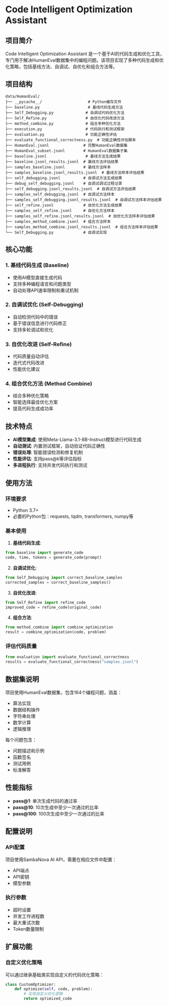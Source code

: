 # Code Intelligent Optimization Assistant

## 项目简介

Code Intelligent Optimization Assistant 是一个基于AI的代码生成和优化工具，专门用于解决HumanEval数据集中的编程问题。该项目实现了多种代码生成和优化策略，包括基线方法、自调试、自优化和组合方法等。

## 项目结构

```
data/HumanEval/
├── __pycache__/                    # Python缓存文件
├── baseline.py                     # 基线代码生成方法
├── Self_Debugging.py              # 自调试代码优化方法
├── Self_Refine.py                 # 自优化代码改进方法
├── method_combine.py              # 组合多种优化方法
├── execution.py                   # 代码执行和测试框架
├── evaluation.py                  # 功能正确性评估
├── evaluate_functional_correctness.py  # 功能正确性评估脚本
├── HumanEval.jsonl               # 完整HumanEval数据集
├── HumanEval_subset.jsonl        # HumanEval数据集子集
├── baseline.jsonl                 # 基线方法生成结果
├── baseline.jsonl_results.jsonl  # 基线方法评估结果
├── samples_baseline.jsonl        # 基线方法样本
├── samples_baseline.jsonl_results.jsonl  # 基线方法样本评估结果
├── self_debugging.jsonl          # 自调试方法生成结果
├── debug_self_debugging.jsonl    # 自调试调试过程记录
├── self_debugging.jsonl_results.jsonl  # 自调试方法评估结果
├── samples_self_debugging.jsonl  # 自调试方法样本
├── samples_self_debugging.jsonl_results.jsonl  # 自调试方法样本评估结果
├── self_refine.jsonl             # 自优化方法生成结果
├── samples_self_refine.jsonl     # 自优化方法样本
├── samples_self_refine.jsonl_results.jsonl  # 自优化方法样本评估结果
├── samples_method_combine.jsonl  # 组合方法样本
├── samples_method_combine.jsonl_results.jsonl  # 组合方法样本评估结果
└── Self_Debugging.py             # 自调试实现
```

## 核心功能

### 1. 基线代码生成 (Baseline)
- 使用AI模型直接生成代码
- 支持多种编程语言和问题类型
- 自动处理API速率限制和重试机制

### 2. 自调试优化 (Self-Debugging)
- 自动检测代码中的错误
- 基于错误信息进行代码修正
- 支持多轮调试和优化

### 3. 自优化改进 (Self-Refine)
- 代码质量自动评估
- 迭代式代码改进
- 性能优化建议

### 4. 组合优化方法 (Method Combine)
- 结合多种优化策略
- 智能选择最佳优化方案
- 提高代码生成成功率

## 技术特点

- **AI模型集成**: 使用Meta-Llama-3.1-8B-Instruct模型进行代码生成
- **自动测试**: 内置测试框架，自动验证代码正确性
- **错误处理**: 智能错误检测和修复机制
- **性能评估**: 支持pass@k等评估指标
- **多进程执行**: 支持并发代码执行和测试

## 使用方法

### 环境要求
- Python 3.7+
- 必要的Python包：requests, tqdm, transformers, numpy等

### 基本使用

1. **基线代码生成**:
```python
from baseline import generate_code
code, time, tokens = generate_code(prompt)
```

2. **自调试优化**:
```python
from Self_Debugging import correct_baseline_samples
corrected_samples = correct_baseline_samples()
```

3. **自优化改进**:
```python
from Self_Refine import refine_code
improved_code = refine_code(original_code)
```

4. **组合方法**:
```python
from method_combine import combine_optimization
result = combine_optimization(code, problem)
```

### 评估代码质量

```python
from evaluation import evaluate_functional_correctness
results = evaluate_functional_correctness("samples.jsonl")
```

## 数据集说明

项目使用HumanEval数据集，包含164个编程问题，涵盖：
- 算法实现
- 数据结构操作
- 字符串处理
- 数学计算
- 逻辑推理

每个问题包含：
- 问题描述和示例
- 函数签名
- 测试用例
- 标准解答

## 性能指标

- **pass@1**: 单次生成代码的通过率
- **pass@10**: 10次生成中至少一次通过的比率
- **pass@100**: 100次生成中至少一次通过的比率

## 配置说明

### API配置
项目使用SambaNova AI API，需要在相应文件中配置：
- API端点
- API密钥
- 模型参数

### 执行参数
- 超时设置
- 并发工作进程数
- 最大重试次数
- Token数量限制

## 扩展功能

### 自定义优化策略
可以通过继承基础类实现自定义的代码优化策略：

```python
class CustomOptimizer:
    def optimize(self, code, problem):
        # 实现自定义优化逻辑
        return optimized_code
```


